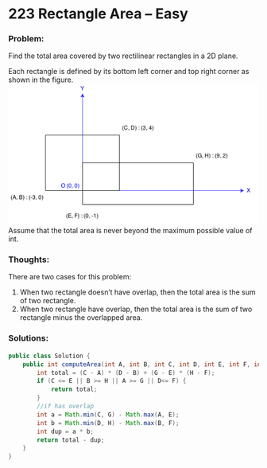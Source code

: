 # 223 Rectangle Area – Easy


### Problem:
Find the total area covered by two rectilinear rectangles in a 2D plane.

Each rectangle is defined by its bottom left corner and top right corner as shown in the figure.
![](/assets/rectangle_area.png)
Assume that the total area is never beyond the maximum possible value of int.



### Thoughts:
There are two cases for this problem:
1. When two rectangle doesn’t have overlap, then the total area is the sum of two rectangle.
2. When two rectangle have overlap, then the total area is the sum of two rectangle minus the overlapped area.

### Solutions:

```java
public class Solution {
    public int computeArea(int A, int B, int C, int D, int E, int F, int G, int H) {
        int total = (C - A) * (D - B) + (G - E) * (H - F);
        if (C <= E || B >= H || A >= G || D<= F) {
            return total;
        }
        //if has overlap
        int a = Math.min(C, G) - Math.max(A, E);
        int b = Math.min(D, H) - Math.max(B, F);
        int dup = a * b;
        return total - dup;
    }
}
```